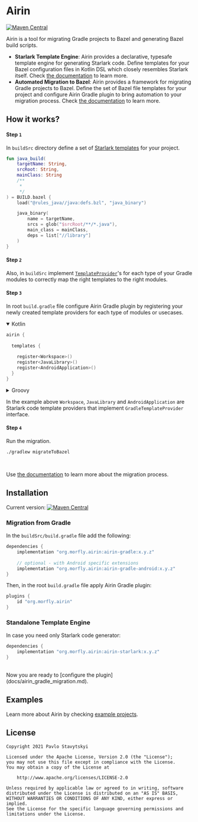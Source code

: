 # Airin
[![Maven Central](https://img.shields.io/maven-central/v/org.morfly.airin/airin-starlark.svg?label=Maven%20Central)](https://search.maven.org/search?q=g:%22org.morfly.airin%22%20AND%20a:%22airin-starlark%22)

Airin is a tool for migrating Gradle projects to Bazel and generating Bazel build scripts.
- **Starlark Template Engine**: Airin provides a declarative, typesafe template engine for generating Starlark code. Define
  templates for your Bazel configuration files in Kotlin DSL which closely resembles Starlark itself. Check
  [the documentation](docs/airin_starlark_template_engine.md) to learn more.
- **Automated Migration to Bazel**: Airin provides a framework for migrating Gradle projects to Bazel. Define the set of
  Bazel file templates for your project and configure Airin Gradle plugin to bring automation to your migration process.
  Check [the documentation](docs/airin_gradle_migration.md) to learn more.

## How it works?

#### Step `1`

In `buildSrc` directory define a set of [Starlark templates](docs/airin_starlark_template_engine.md) for your project.

```kotlin
fun java_build(
    targetName: String,
    srcRoot: String,
    mainClass: String
    /**
     *
     */
) = BUILD.bazel {
    load("@rules_java//java:defs.bzl", "java_binary")

    java_binary(
        name = targetName,
        srcs = glob("$srcRoot/**/*.java"),
        main_class = mainClass,
        deps = list["//library"]
    )
}
```
#### Step `2`

Also, in `buildSrc` implement [`TemplateProvider`](docs/airin_gradle_migration.md)'s for each type of your Gradle modules to correctly map the right templates to the right modules.

#### Step `3`

In root `build.gradle` file configure Airin Gradle plugin by registering your newly created template providers for each type of modules or usecases.

<details open>
<summary>Kotlin</summary>

```kotlin
airin {
  
  templates {
    
    register<Workspace>()
    register<JavaLibrary>()
    register<AndroidApplication>()
  }
}
```
</details>

<details>
<summary>Groovy</summary>

```groovy
airin {
  
  templates {
    
    register Workspace
    register JavaLibrary
    register AndroidApplication
  }
}
```
</details>

In the example above `Workspace`, `JavaLibrary` and `AndroidApplication` are Starlark code template providers that implement `GradleTemplateProvider` interface.
  
#### Step `4`

Run the migration.

```shell
./gradlew migrateToBazel
```
<br>

Use [the documentation](docs/airin_gradle_migration.md) to learn more about the migration process.

## Installation

Current version: [![Maven Central](https://img.shields.io/maven-central/v/org.morfly.airin/airin-starlark.svg?label=Maven%20Central)](https://search.maven.org/search?q=g:%22org.morfly.airin%22%20AND%20a:%22airin-starlark%22)
    
  
### Migration from Gradle
  
In the `buildSrc/build.gradle` file add the following:
```groovy
dependencies {
    implementation "org.morfly.airin:airin-gradle:x.y.z"
  
    // optional - with Android specific extensions
    implementation "org.morfly.airin:airin-gradle-android:x.y.z"
}
```
Then, in the root `build.gradle` file apply Airin Gradle plugin:
  
```groovy
plugins {
    id "org.morfly.airin"
}
```
  
  
### Standalone Template Engine
In case you need only Starlark code generator:
```groovy
dependencies {
    implementation "org.morfly.airin:airin-starlark:x.y.z"
}
```
<br>
Now you are ready to [configure the plugin](docs/airin_gradle_migration.md).

## Examples

Learn more about Airin by checking [example projects](examples).

## License

```
Copyright 2021 Pavlo Stavytskyi

Licensed under the Apache License, Version 2.0 (the "License");
you may not use this file except in compliance with the License.
You may obtain a copy of the License at

    http://www.apache.org/licenses/LICENSE-2.0

Unless required by applicable law or agreed to in writing, software
distributed under the License is distributed on an "AS IS" BASIS,
WITHOUT WARRANTIES OR CONDITIONS OF ANY KIND, either express or implied.
See the License for the specific language governing permissions and
limitations under the License.
```
